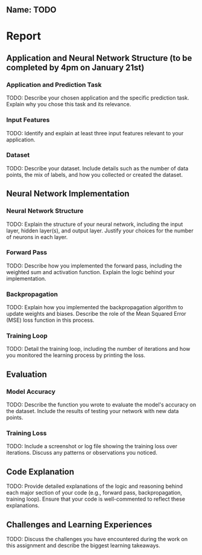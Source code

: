 ## Name: TODO

# Report

## Application and Neural Network Structure (to be completed by 4pm on January 21st)

### Application and Prediction Task

TODO: Describe your chosen application and the specific prediction task. Explain why you chose this task and its relevance.

### Input Features

TODO: Identify and explain at least three input features relevant to your application.

### Dataset

TODO: Describe your dataset. Include details such as the number of data points, the mix of labels, and how you collected or created the dataset.

## Neural Network Implementation

### Neural Network Structure

TODO: Explain the structure of your neural network, including the input layer, hidden layer(s), and output layer. Justify your choices for the number of neurons in each layer.

### Forward Pass

TODO: Describe how you implemented the forward pass, including the weighted sum and activation function. Explain the logic behind your implementation.

### Backpropagation

TODO: Explain how you implemented the backpropagation algorithm to update weights and biases. Describe the role of the Mean Squared Error (MSE) loss function in this process.

### Training Loop

TODO: Detail the training loop, including the number of iterations and how you monitored the learning process by printing the loss.

## Evaluation

### Model Accuracy

TODO: Describe the function you wrote to evaluate the model's accuracy on the dataset. Include the results of testing your network with new data points.

### Training Loss

TODO: Include a screenshot or log file showing the training loss over iterations. Discuss any patterns or observations you noticed.

## Code Explanation

TODO: Provide detailed explanations of the logic and reasoning behind each major section of your code (e.g., forward pass, backpropagation, training loop). Ensure that your code is well-commented to reflect these explanations.

## Challenges and Learning Experiences

TODO: Discuss the challenges you have encountered during the work on this assignment and describe the biggest learning takeaways.